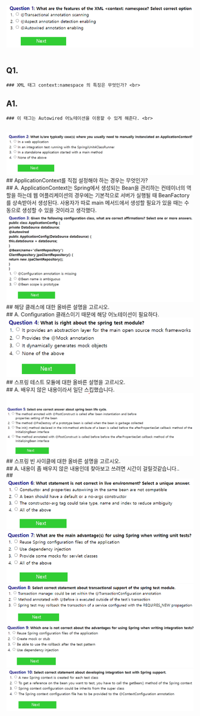 <img src="problem/1.png" /><br><br>

## Q1. 
    ### XML 태그 context:namespace 의 특징은 무엇인가? <br>

## A1. 
    ### 이 태그는 Autowired 어노테이션을 이용할 수 있게 해준다. <br>

<br>
<img src="problem/2.png" />

<br>
## ApplicationContext를 직접 설정해야 하는 경우는 무엇인가?

<br>
## A. 
ApplicationContext는 Spring에서 생성되는 Bean을 관리하는 컨테이너의 역할을 하는데
웹 어플리케이션의 경우에는 기본적으로 서버가 실행될 때 BeanFactory를 상속받아서 생성된다.
사용자가 따로 main 메서드에서 생성할 필요가 있을 때는 수동으로 생성할 수 있을 것이라고 생각했다.

<br>
<img src="problem/3.png" />

<br>
## 해당 클래스에 대한 올바른 설명을 고르시오.
<br>
## A. Configuration 클래스이기 때문에 해당 어노테이션이 필요하다.

<br>
<img src="problem/4.png" />
<br>
## 스프링 테스트 모듈에 대한 올바른 설명을 고르시오.
<br>
## A. 배우지 않은 내용이라서 일단 스킵했습니다.

<br>
<img src="problem/5.png" />
<br>
## 스프링 빈 사이클에 대한 올바른 설명을 고르시오.
<br>
## A. 내용이 좀 배우지 않은 내용인데 찾아보고 쓰려면 시간이 걸릴것같습니다..
<br>
##  

<br>
<img src="problem/6.png" />

<br>
<img src="problem/7.png" />

<br>
<img src="problem/8.png" />

<br>
<img src="problem/9.png" />

<br>
<img src="problem/10.png" />




